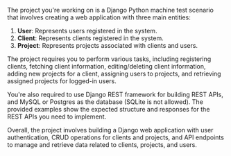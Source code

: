 The project you're working on is a Django Python machine test scenario that involves creating a web application with three main entities:

1. **User**: Represents users registered in the system.
2. **Client**: Represents clients registered in the system.
3. **Project**: Represents projects associated with clients and users.

The project requires you to perform various tasks, including registering clients, fetching client information, editing/deleting client information, adding new projects for a client, assigning users to projects, and retrieving assigned projects for logged-in users.

You're also required to use Django REST framework for building REST APIs, and MySQL or Postgres as the database (SQLite is not allowed). The provided examples show the expected structure and responses for the REST APIs you need to implement.

Overall, the project involves building a Django web application with user authentication, CRUD operations for clients and projects, and API endpoints to manage and retrieve data related to clients, projects, and users.
